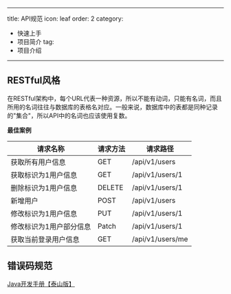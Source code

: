 
---
title: API规范
icon: leaf
order: 2
category:
  - 快速上手
  - 项目简介
tag:
  - 项目介绍
---

## RESTful风格

在RESTful架构中，每个URL代表一种资源，所以不能有动词，只能有名词，而且所用的名词往往与数据库的表格名对应。一般来说，数据库中的表都是同种记录的"集合"，所以API中的名词也应该使用复数。

**最佳案例**


|请求名称|请求方法|请求路径|
|----|----|----|
|获取所有用户信息|GET|/api/v1/users|
|获取标识为1用户信息|GET|/api/v1/users/1|
|删除标识为1用户信息|DELETE|/api/v1/users/1|
|新增用户|POST|/api/v1/users|
|修改标识为1用户信息|PUT|/api/v1/users/1|
|修改标识为1用户部分信息|Patch|/api/v1/users/1 |
|获取当前登录用户信息|GET|/api/v1/users/me|

## 错误码规范

[Java开发手册【泰山版】](https://developer.aliyun.com/topic/java2020?utm_content=g_1000113416)